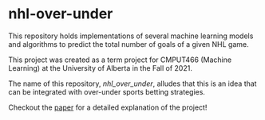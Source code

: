# nhl-over-under

This repository holds implementations of several machine learning models and algorithms to predict the total number of goals of a given NHL game.

This project was created as a term project for CMPUT466 (Machine Learning) at the University of Alberta in the Fall of 2021. 

The name of this repository, _nhl_over_under_, alludes that this is an idea that can be integrated with over-under sports betting strategies.

Checkout the [paper]() for a detailed explanation of the project!
